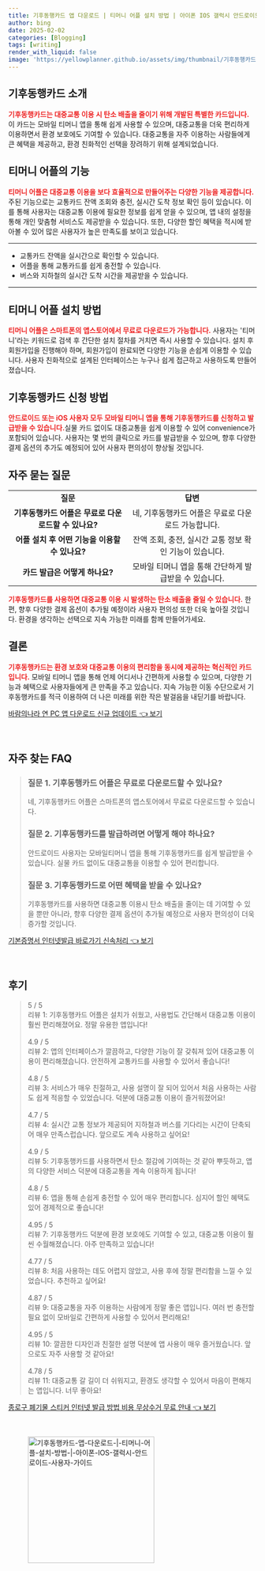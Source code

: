 ```yaml
---
title: 기후동행카드 앱 다운로드 | 티머니 어플 설치 방법 | 아이폰 IOS 갤럭시 안드로이드 사용자 가이드
author: bing
date: 2025-02-02
categories: [Blogging]
tags: [writing]
render_with_liquid: false
image: 'https://yellowplanner.github.io/assets/img/thumbnail/기후동행카드-앱-다운로드-|-티머니-어플-설치-방법-|-아이폰-IOS-갤럭시-안드로이드-사용자-가이드.webp'
---
```



<h2 id='기후동행카드소개'>기후동행카드 소개</h2>

<p><b><span style="color: #ee2323;">기후동행카드는 대중교통 이용 시 탄소 배출을 줄이기 위해 개발된 특별한 카드입니다.</span></b> 이 카드는 모바일 티머니 앱을 통해 쉽게 사용할 수 있으며, 대중교통을 더욱 편리하게 이용하면서 환경 보호에도 기여할 수 있습니다. 대중교통을 자주 이용하는 사람들에게 큰 혜택을 제공하고, 환경 친화적인 선택을 장려하기 위해 설계되었습니다.</p>

<h2 id='티머니어플기능'>티머니 어플의 기능</h2>

<p><b><span style="color: #ee2323;">티머니 어플은 대중교통 이용을 보다 효율적으로 만들어주는 다양한 기능을 제공합니다.</span></b> 주된 기능으로는 교통카드 잔액 조회와 충전, 실시간 도착 정보 확인 등이 있습니다. 이를 통해 사용자는 대중교통 이용에 필요한 정보를 쉽게 얻을 수 있으며, 앱 내의 설정을 통해 개인 맞춤형 서비스도 제공받을 수 있습니다. 또한, 다양한 할인 혜택을 적시에 받아볼 수 있어 많은 사용자가 높은 만족도를 보이고 있습니다.</p>

<hr />

<ul>
    <li>교통카드 잔액을 실시간으로 확인할 수 있습니다.</li>
    <li>어플을 통해 교통카드를 쉽게 충전할 수 있습니다.</li>
    <li>버스와 지하철의 실시간 도착 시간을 제공받을 수 있습니다.</li>
</ul>

<hr />

<h2 id='티머니설치방법'>티머니 어플 설치 방법</h2>

<p><b><span style="color: #ee2323;">티머니 어플은 스마트폰의 앱스토어에서 무료로 다운로드가 가능합니다.</span></b> 사용자는 '티머니'라는 키워드로 검색 후 간단한 설치 절차를 거치면 즉시 사용할 수 있습니다. 설치 후 회원가입을 진행해야 하며, 회원가입이 완료되면 다양한 기능을 손쉽게 이용할 수 있습니다. 사용자 친화적으로 설계된 인터페이스는 누구나 쉽게 접근하고 사용하도록 만들어졌습니다.</p>

<h2 id='기후동행카드신청방법'>기후동행카드 신청 방법</h2>

<p><b><span style="color: #ee2323;">안드로이드 또는 iOS 사용자 모두 모바일 티머니 앱을 통해 기후동행카드를 신청하고 발급받을 수 있습니다.</span></b>실물 카드 없이도 대중교통을 쉽게 이용할 수 있어 convenience가 포함되어 있습니다. 사용자는 몇 번의 클릭으로 카드를 발급받을 수 있으며, 향후 다양한 결제 옵션의 추가도 예정되어 있어 사용자 편의성이 향상될 것입니다.</p>

<h2 id='자주묻는질문'>자주 묻는 질문</h2>

<table>
    <tr>
        <td style="text-align: center; height: 17px;"><b>질문</b></td>
        <td style="text-align: center; height: 17px;"><b>답변</b></td>
    </tr>
    <tr>
        <td style="text-align: center; height: 17px;"><b>기후동행카드 어플은 무료로 다운로드할 수 있나요?</b></td>
        <td style="text-align: center; height: 17px;">네, 기후동행카드 어플은 무료로 다운로드 가능합니다.</td>
    </tr>
    <tr>
        <td style="text-align: center; height: 17px;"><b>어플 설치 후 어떤 기능을 이용할 수 있나요?</b></td>
        <td style="text-align: center; height: 17px;">잔액 조회, 충전, 실시간 교통 정보 확인 기능이 있습니다.</td>
    </tr>
    <tr>
        <td style="text-align: center; height: 17px;"><b>카드 발급은 어떻게 하나요?</b></td>
        <td style="text-align: center; height: 17px;">모바일 티머니 앱을 통해 간단하게 발급받을 수 있습니다.</td>
    </tr>
</table>

<p><b><span style="color: #ee2323;">기후동행카드를 사용하면 대중교통 이용 시 발생하는 탄소 배출을 줄일 수 있습니다.</span></b> 한편, 향후 다양한 결제 옵션이 추가될 예정이라 사용자 편의성 또한 더욱 높아질 것입니다. 환경을 생각하는 선택으로 지속 가능한 미래를 함께 만들어가세요.</p>

<h2 id='결론'>결론</h2>

<p><b><span style="color: #ee2323;">기후동행카드는 환경 보호와 대중교통 이용의 편리함을 동시에 제공하는 혁신적인 카드입니다.</span></b> 모바일 티머니 앱을 통해 언제 어디서나 간편하게 사용할 수 있으며, 다양한 기능과 혜택으로 사용자들에게 큰 만족을 주고 있습니다. 지속 가능한 이동 수단으로서 기후동행카드를 적극 이용하여 더 나은 미래를 위한 작은 발걸음을 내딛기를 바랍니다.</p>


<p><a class="click-button" title="바람의나라 연 PC 앱 다운로드 신규 업데이트" href="https://yellowplanner.github.io/posts/%EB%B0%94%EB%9E%8C%EC%9D%98%EB%82%98%EB%9D%BC-%EC%97%B0-PC-%EC%95%B1-%EB%8B%A4%EC%9A%B4%EB%A1%9C%EB%93%9C-%EC%8B%A0%EA%B7%9C-%EC%97%85%EB%8D%B0%EC%9D%B4%ED%8A%B8/" rel="dofollow">바람의나라 연 PC 앱 다운로드 신규 업데이트 👈 보기</a></p><br>
<h2 id='자주_찾는_FAQ'>자주 찾는 FAQ</h2>
<div itemscope="" itemtype="https://schema.org/FAQPage"> 
<blockquote> 
<div itemscope="" itemprop="mainEntity" itemtype="https://schema.org/Question"> 
<h3 itemprop="name">질문 1. 기후동행카드 어플은 무료로 다운로드할 수 있나요?</h3> 
<div itemscope="" itemprop="acceptedAnswer" itemtype="https://schema.org/Answer"> 
<span itemprop="text"> 
<p>네, 기후동행카드 어플은 스마트폰의 앱스토어에서 무료로 다운로드할 수 있습니다.</p> 
</span> 
</div> 
</div> 

<div itemscope="" itemprop="mainEntity" itemtype="https://schema.org/Question"> 
<h3 itemprop="name">질문 2. 기후동행카드를 발급하려면 어떻게 해야 하나요?</h3> 
<div itemscope="" itemprop="acceptedAnswer" itemtype="https://schema.org/Answer"> 
<span itemprop="text"> 
<p>안드로이드 사용자는 모바일티머니 앱을 통해 기후동행카드를 쉽게 발급받을 수 있습니다. 실물 카드 없이도 대중교통을 이용할 수 있어 편리합니다.</p> 
</span> 
</div> 
</div> 

<div itemscope="" itemprop="mainEntity" itemtype="https://schema.org/Question"> 
<h3 itemprop="name">질문 3. 기후동행카드로 어떤 혜택을 받을 수 있나요?</h3> 
<div itemscope="" itemprop="acceptedAnswer" itemtype="https://schema.org/Answer"> 
<span itemprop="text"> 
<p>기후동행카드를 사용하면 대중교통 이용시 탄소 배출을 줄이는 데 기여할 수 있을 뿐만 아니라, 향후 다양한 결제 옵션이 추가될 예정으로 사용자 편의성이 더욱 증가할 것입니다.</p> 
</span> 
</div> 
</div> 
</blockquote> 
</div>
<p><a class="click-button" title="기본증명서 인터넷발급 바로가기 신속처리" href="https://yellowplanner.github.io/posts/%EA%B8%B0%EB%B3%B8%EC%A6%9D%EB%AA%85%EC%84%9C-%EC%9D%B8%ED%84%B0%EB%84%B7%EB%B0%9C%EA%B8%89-%EB%B0%94%EB%A1%9C%EA%B0%80%EA%B8%B0-%EC%8B%A0%EC%86%8D%EC%B2%98%EB%A6%AC/" rel="dofollow">기본증명서 인터넷발급 바로가기 신속처리 👈 보기</a></p><br>
<h2 id='후기'>후기</h2>
<div itemscope itemtype="https://schema.org/Product">
  <blockquote>
  <div itemprop="review" itemscope itemtype="https://schema.org/Review">
      <div itemprop="reviewRating" itemscope itemtype="https://schema.org/Rating"> <span itemprop="ratingValue">5</span> / <span itemprop="bestRating">5</span> </div>
      <span itemprop="reviewBody">리뷰 1: 기후동행카드 어플은 설치가 쉬웠고, 사용법도 간단해서 대중교통 이용이 훨씬 편리해졌어요. 정말 유용한 앱입니다!</span>
  </div>
  <br>
  <div itemprop="review" itemscope itemtype="https://schema.org/Review">
      <div itemprop="reviewRating" itemscope itemtype="https://schema.org/Rating"> <span itemprop="ratingValue">4.9</span> / <span itemprop="bestRating">5</span> </div>
      <span itemprop="reviewBody">리뷰 2: 앱의 인터페이스가 깔끔하고, 다양한 기능이 잘 갖춰져 있어 대중교통 이용이 편리해졌습니다. 안전하게 교통카드를 사용할 수 있어서 좋습니다!</span>
  </div>
  <br>
  <div itemprop="review" itemscope itemtype="https://schema.org/Review">
      <div itemprop="reviewRating" itemscope itemtype="https://schema.org/Rating"> <span itemprop="ratingValue">4.8</span> / <span itemprop="bestRating">5</span> </div>
      <span itemprop="reviewBody">리뷰 3: 서비스가 매우 친절하고, 사용 설명이 잘 되어 있어서 처음 사용하는 사람도 쉽게 적응할 수 있었습니다. 덕분에 대중교통 이용이 즐거워졌어요!</span>
  </div>
  <br>
  <div itemprop="review" itemscope itemtype="https://schema.org/Review">
      <div itemprop="reviewRating" itemscope itemtype="https://schema.org/Rating"> <span itemprop="ratingValue">4.7</span> / <span itemprop="bestRating">5</span> </div>
      <span itemprop="reviewBody">리뷰 4: 실시간 교통 정보가 제공되어 지하철과 버스를 기다리는 시간이 단축되어 매우 만족스럽습니다. 앞으로도 계속 사용하고 싶어요!</span>
  </div>
  <br>
  <div itemprop="review" itemscope itemtype="https://schema.org/Review">
      <div itemprop="reviewRating" itemscope itemtype="https://schema.org/Rating"> <span itemprop="ratingValue">4.9</span> / <span itemprop="bestRating">5</span> </div>
      <span itemprop="reviewBody">리뷰 5: 기후동행카드를 사용하면서 탄소 절감에 기여하는 것 같아 뿌듯하고, 앱의 다양한 서비스 덕분에 대중교통을 계속 이용하게 됩니다!</span>
  </div>
  <br>
  <div itemprop="review" itemscope itemtype="https://schema.org/Review">
      <div itemprop="reviewRating" itemscope itemtype="https://schema.org/Rating"> <span itemprop="ratingValue">4.8</span> / <span itemprop="bestRating">5</span> </div>
      <span itemprop="reviewBody">리뷰 6: 앱을 통해 손쉽게 충전할 수 있어 매우 편리합니다. 심지어 할인 혜택도 있어 경제적으로 좋습니다!</span>
  </div>
  <br>
  <div itemprop="review" itemscope itemtype="https://schema.org/Review">
      <div itemprop="reviewRating" itemscope itemtype="https://schema.org/Rating"> <span itemprop="ratingValue">4.95</span> / <span itemprop="bestRating">5</span> </div>
      <span itemprop="reviewBody">리뷰 7: 기후동행카드 덕분에 환경 보호에도 기여할 수 있고, 대중교통 이용이 훨씬 수월해졌습니다. 아주 만족하고 있습니다!</span>
  </div>
  <br>
  <div itemprop="review" itemscope itemtype="https://schema.org/Review">
      <div itemprop="reviewRating" itemscope itemtype="https://schema.org/Rating"> <span itemprop="ratingValue">4.77</span> / <span itemprop="bestRating">5</span> </div>
      <span itemprop="reviewBody">리뷰 8: 처음 사용하는 데도 어렵지 않았고, 사용 후에 정말 편리함을 느낄 수 있었습니다. 추천하고 싶어요!</span>
  </div>
  <br>
  <div itemprop="review" itemscope itemtype="https://schema.org/Review">
      <div itemprop="reviewRating" itemscope itemtype="https://schema.org/Rating"> <span itemprop="ratingValue">4.87</span> / <span itemprop="bestRating">5</span> </div>
      <span itemprop="reviewBody">리뷰 9: 대중교통을 자주 이용하는 사람에게 정말 좋은 앱입니다. 여러 번 충전할 필요 없이 모바일로 간편하게 사용할 수 있어서 편리해요!</span>
  </div>
  <br>
  <div itemprop="review" itemscope itemtype="https://schema.org/Review">
      <div itemprop="reviewRating" itemscope itemtype="https://schema.org/Rating"> <span itemprop="ratingValue">4.95</span> / <span itemprop="bestRating">5</span> </div>
      <span itemprop="reviewBody">리뷰 10: 깔끔한 디자인과 친절한 설명 덕분에 앱 사용이 매우 즐거웠습니다. 앞으로도 자주 사용할 것 같아요!</span>
  </div>
  <br>
  <div itemprop="review" itemscope itemtype="https://schema.org/Review">
      <div itemprop="reviewRating" itemscope itemtype="https://schema.org/Rating"> <span itemprop="ratingValue">4.78</span> / <span itemprop="bestRating">5</span> </div>
      <span itemprop="reviewBody">리뷰 11: 대중교통 갈 길이 더 쉬워지고, 환경도 생각할 수 있어서 마음이 편해지는 앱입니다. 너무 좋아요!</span>
  </div>
  </blockquote>
</div>
<p><a class="click-button" title="종로구 폐기물 스티커 인터넷 발급 방법 비용 무상수거 무료 안내" href="https://yellowplanner.github.io/posts/%EC%A2%85%EB%A1%9C%EA%B5%AC-%ED%8F%90%EA%B8%B0%EB%AC%BC-%EC%8A%A4%ED%8B%B0%EC%BB%A4-%EC%9D%B8%ED%84%B0%EB%84%B7-%EB%B0%9C%EA%B8%89-%EB%B0%A9%EB%B2%95-%EB%B9%84%EC%9A%A9-%EB%AC%B4%EC%83%81%EC%88%98%EA%B1%B0-%EB%AC%B4%EB%A3%8C-%EC%95%88%EB%82%B4/" rel="dofollow">종로구 폐기물 스티커 인터넷 발급 방법 비용 무상수거 무료 안내 👈 보기</a></p><br>
<figure class="image"><img src="https://yellowplanner.github.io/assets/img/thumbnail/기후동행카드-앱-다운로드-|-티머니-어플-설치-방법-|-아이폰-IOS-갤럭시-안드로이드-사용자-가이드.webp" alt="기후동행카드-앱-다운로드-|-티머니-어플-설치-방법-|-아이폰-IOS-갤럭시-안드로이드-사용자-가이드" width="256" height="256"></figure>
